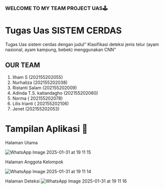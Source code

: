 ﻿### WELCOME TO MY TEAM PROJECT UAS🕹
 #  Tugas Uas SISTEM CERDAS
Tugas Uas sistem cerdas dengan judul" Klasifikasi deteksi jenis telur (ayam nasional, ayam kampung, bebek) menggunakan CNN"
## OUR TEAM 
1. Ilham S (202155202055)
2. Nurhaliza (202155202038)
3. Ristanti Salam (202155202009)
4. Adinda T.S. katiandagho (202155202060)
5. Norma ( 202155202078)
6. Lilis Irianti ( 202155202106)
7. Jenet (202155202053)

# Tampilan Aplikasi 🤳
Halaman Utama

![WhatsApp Image 2025-01-31 at 19 11 15](https://github.com/user-attachments/assets/78d9af77-91d2-4389-862e-c0156c1f279e)

Halaman Anggota Kelompok

![WhatsApp Image 2025-01-31 at 19 11 14](https://github.com/user-attachments/assets/00da7891-2eb4-4633-9786-d3c4c9e0f955)

Halaman Deteksi
![WhatsApp Image 2025-01-31 at 19 11 16](https://github.com/user-attachments/assets/47c72c52-fed6-49d1-b4a8-1eda6f250812)


